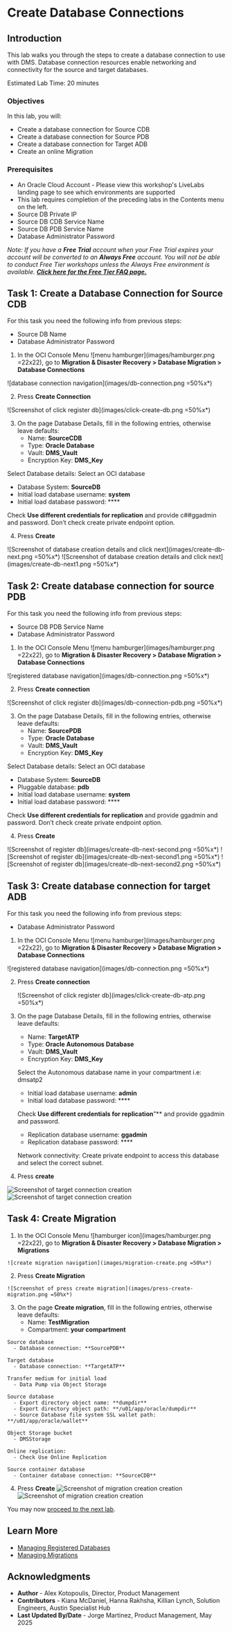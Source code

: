 # Create Database Connections

## Introduction

This lab walks you through the steps to create a database connection to use with DMS. Database connection resources enable networking and connectivity for the source and target databases.

Estimated Lab Time: 20 minutes

### Objectives

In this lab, you will:
* Create a database connection for Source CDB
* Create a database connection for Source PDB
* Create a database connection for Target ADB
* Create an online Migration

### Prerequisites

* An Oracle Cloud Account - Please view this workshop's LiveLabs landing page to see which environments are supported
* This lab requires completion of the preceding labs in the Contents menu on the left.
* Source DB Private IP
* Source DB CDB Service Name
* Source DB PDB Service Name
* Database Administrator Password

*Note: If you have a **Free Trial** account when your Free Trial expires your account will be converted to an **Always Free** account. You will not be able to conduct Free Tier workshops unless the Always Free environment is available. **[Click here for the Free Tier FAQ page.](https://www.oracle.com/cloud/free/faq.html)***

## Task 1: Create a Database Connection for Source CDB

For this task you need the following info from previous steps:
* Source DB  Name
* Database Administrator Password

1. In the OCI Console Menu ![menu hamburger](images/hamburger.png =22x22), go to **Migration & Disaster Recovery > Database Migration > Database Connections**

  ![database connection navigation](images/db-connection.png =50%x*)

2. Press **Create Connection**

  ![Screenshot of click register db](images/click-create-db.png =50%x*)

3. On the page Database Details, fill in the following entries, otherwise leave defaults:
    - Name: **SourceCDB**
    - Type: **Oracle Database**
    - Vault: **DMS_Vault**
    - Encryption Key: **DMS_Key**

  Select Database details: Select an OCI database
   - Database System: **SourceDB**
   - Initial load database username: **system**
   - Initial load database password: \****

Check **Use different credentials for replication** and provide c##ggadmin and password.
Don’t check create private endpoint option.

4. Press **Create**

  ![Screenshot of database creation details and click next](images/create-db-next.png =50%x*)
   ![Screenshot of database creation details and click next](images/create-db-next1.png =50%x*)


## Task 2: Create database connection for source PDB

For this task you need the following info from previous steps:
* Source DB PDB Service Name
* Database Administrator Password

1. In the OCI Console Menu ![menu hamburger](images/hamburger.png =22x22), go to **Migration & Disaster Recovery > Database Migration > Database Connections**

  ![registered database navigation](images/db-connection.png =50%x*)

2. Press **Create connection**

  ![Screenshot of click register db](images/db-connection-pdb.png =50%x*)

3. On the page Database Details, fill in the following entries, otherwise leave defaults:
    - Name: **SourcePDB**
    - Type: **Oracle Database**
    - Vault: **DMS_Vault**
    - Encryption Key: **DMS_Key**

  Select Database details: Select an OCI database
   - Database System: **SourceDB**
   - Pluggable database: **pdb**
   - Initial load database username: **system**
   - Initial load database password: \****

Check **Use different credentials for replication** and provide ggadmin and password.
Don’t check create private endpoint option.


4. Press **Create**

  ![Screenshot of register db](images/create-db-next-second.png =50%x*)
  ![Screenshot of register db](images/create-db-next-second1.png =50%x*)
  ![Screenshot of register db](images/create-db-next-second2.png =50%x*)

  

## Task 3: Create database connection for target ADB

For this task you need the following info from previous steps:
* Database Administrator Password

1. In the OCI Console Menu ![menu hamburger](images/hamburger.png =22x22), go to **Migration & Disaster Recovery > Database Migration > Database Connections**

  ![registered database navigation](images/db-connection.png =50%x*)

2. Press **Create connection**

   ![Screenshot of click register db](images/click-create-db-atp.png =50%x*)

3. On the page Database Details, fill in the following entries, otherwise leave defaults:
    - Name: **TargetATP**
    - Type: **Oracle Autonomous Database**
    - Vault: **DMS_Vault**
    - Encryption Key: **DMS_Key**

   Select the Autonomous database name in your compartment i.e: dmsatp2
    - Initial load database username: **admin**
    - Initial load database password: \****

   Check **Use different credentials for replication**”** and provide ggadmin and password.
    - Replication database username: **ggadmin**
    - Replication database password: \****
   
   Network connectivity: Create private endpoint to access this database and select the correct subnet.

4. Press **create**

  ![Screenshot of target connection creation ](images/target-press-next.png )
  ![Screenshot of target connection creation ](images/target-press-next-b.png )


## Task 4: Create Migration

  1. In the OCI Console Menu ![hamburger icon](images/hamburger.png =22x22), go to **Migration & Disaster Recovery > Database Migration > Migrations**

    ![create migration navigation](images/migration-create.png =50%x*)

  2. Press **Create Migration**

    ![Screenshot of press create migration](images/press-create-migration.png =50%x*)

  3. On the page **Create migration**, fill in the following entries, otherwise leave defaults:
      - Name: **TestMigration**
      - Compartment: **your compartment**
      
    Source database
      - Database connection: **SourcePDB**

    Target database
      - Database connection: **TargetATP** 

    Transfer medium for initial load
      - Data Pump via Object Storage

    Source database
      - Export directory object name: **dumpdir**
      - Export directory object path: **/u01/app/oracle/dumpdir**
      - Source Database file system SSL wallet path: **/u01/app/oracle/wallet**

    Object Storage bucket
      - DMSStorage

    Online replication:
      - Check Use Online Replication 

    Source container database
      - Container database connection: **SourceCDB** 

     
  4. Press **Create** 
  ![Screenshot of migration creation creation ](images/add-details.png )
  ![Screenshot of migration creation creation ](images/select-databases.png )

  
You may now [proceed to the next lab](#next).

## Learn More

* [Managing Registered Databases](https://docs.oracle.com/en-us/iaas/database-migration/doc/managing-registered-databases.html)
* [Managing Migrations](https://docs.oracle.com/en-us/iaas/database-migration/doc/managing-migrations.html)


## Acknowledgments
* **Author** - Alex Kotopoulis, Director, Product Management
* **Contributors** -  Kiana McDaniel, Hanna Rakhsha, Killian Lynch, Solution Engineers, Austin Specialist Hub
* **Last Updated By/Date** - Jorge Martinez, Product Management, May 2025
